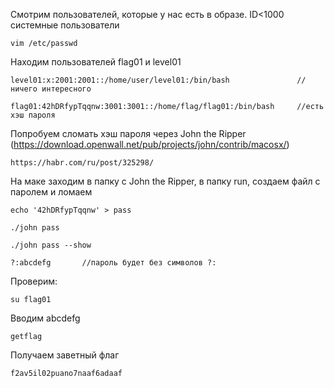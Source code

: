 Смотрим пользователей, которые у нас есть в образе. ID<1000 системные пользователи

    vim /etc/passwd
    
Находим пользователей flag01 и level01

    level01:x:2001:2001::/home/user/level01:/bin/bash               //ничего интересного

    flag01:42hDRfypTqqnw:3001:3001::/home/flag/flag01:/bin/bash     //есть хэш пароля

Попробуем сломать хэш пароля через John the Ripper (https://download.openwall.net/pub/projects/john/contrib/macosx/)

    https://habr.com/ru/post/325298/

На маке заходим в папку с John the Ripper, в папку run, создаем файл с паролем и ломаем

    echo '42hDRfypTqqnw' > pass

    ./john pass

    ./john pass --show

    ?:abcdefg       //пароль будет без символов ?:

Проверим:

    su flag01
 
 Вводим abcdefg
 
    getflag
    
Получаем заветный флаг

    f2av5il02puano7naaf6adaaf